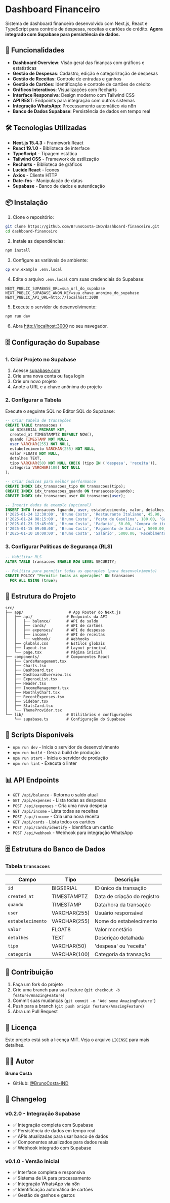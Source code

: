 # Dashboard Financeiro

Sistema de dashboard financeiro desenvolvido com Next.js, React e TypeScript para controle de despesas, receitas e cartões de crédito. **Agora integrado com Supabase para persistência de dados.**

## 🚀 Funcionalidades

- **Dashboard Overview**: Visão geral das finanças com gráficos e estatísticas
- **Gestão de Despesas**: Cadastro, edição e categorização de despesas
- **Gestão de Receitas**: Controle de entradas e ganhos
- **Gestão de Cartões**: Identificação e controle de cartões de crédito
- **Gráficos Interativos**: Visualizações com Recharts
- **Interface Responsiva**: Design moderno com Tailwind CSS
- **API REST**: Endpoints para integração com outros sistemas
- **Integração WhatsApp**: Processamento automático via n8n
- **Banco de Dados Supabase**: Persistência de dados em tempo real

## 🛠️ Tecnologias Utilizadas

- **Next.js 15.4.3** - Framework React
- **React 19.1.0** - Biblioteca de interface
- **TypeScript** - Tipagem estática
- **Tailwind CSS** - Framework de estilização
- **Recharts** - Biblioteca de gráficos
- **Lucide React** - Ícones
- **Axios** - Cliente HTTP
- **Date-fns** - Manipulação de datas
- **Supabase** - Banco de dados e autenticação

## 📦 Instalação

1. Clone o repositório:
```bash
git clone https://github.com/BrunoCosta-IND/dashboard-financeiro.git
cd dashboard-financeiro
```

2. Instale as dependências:
```bash
npm install
```

3. Configure as variáveis de ambiente:
```bash
cp env.example .env.local
```

4. Edite o arquivo `.env.local` com suas credenciais do Supabase:
```env
NEXT_PUBLIC_SUPABASE_URL=sua_url_do_supabase
NEXT_PUBLIC_SUPABASE_ANON_KEY=sua_chave_anonima_do_supabase
NEXT_PUBLIC_API_URL=http://localhost:3000
```

5. Execute o servidor de desenvolvimento:
```bash
npm run dev
```

6. Abra [http://localhost:3000](http://localhost:3000) no seu navegador.

## 🗄️ Configuração do Supabase

### 1. Criar Projeto no Supabase

1. Acesse [supabase.com](https://supabase.com)
2. Crie uma nova conta ou faça login
3. Crie um novo projeto
4. Anote a URL e a chave anônima do projeto

### 2. Configurar a Tabela

Execute o seguinte SQL no Editor SQL do Supabase:

```sql
-- Criar tabela de transações
CREATE TABLE transacoes (
  id BIGSERIAL PRIMARY KEY,
  created_at TIMESTAMPTZ DEFAULT NOW(),
  quando TIMESTAMP NOT NULL,
  user VARCHAR(255) NOT NULL,
  estabelecimento VARCHAR(255) NOT NULL,
  valor FLOAT8 NOT NULL,
  detalhes TEXT,
  tipo VARCHAR(50) NOT NULL CHECK (tipo IN ('despesa', 'receita')),
  categoria VARCHAR(100) NOT NULL
);

-- Criar índices para melhor performance
CREATE INDEX idx_transacoes_tipo ON transacoes(tipo);
CREATE INDEX idx_transacoes_quando ON transacoes(quando);
CREATE INDEX idx_transacoes_user ON transacoes(user);

-- Inserir dados de exemplo (opcional)
INSERT INTO transacoes (quando, user, estabelecimento, valor, detalhes, tipo, categoria) VALUES
('2025-01-24 12:30:00', 'Bruno Costa', 'Restaurante Italiano', 45.90, 'Almoço no restaurante italiano', 'despesa', 'Alimentação'),
('2025-01-24 08:15:00', 'Bruno Costa', 'Posto de Gasolina', 180.00, 'Gasolina comum, 13,987L a R$7,150 cada.', 'despesa', 'Transporte'),
('2025-01-23 19:45:00', 'Bruno Costa', 'Padaria', 50.00, 'Compra de itens alimentícios na padaria', 'despesa', 'Alimentação'),
('2025-01-15 09:00:00', 'Bruno Costa', 'Pagamento de Salário', 5000.00, 'Recebimento referente ao pagamento do', 'receita', 'Receita'),
('2025-01-10 10:00:00', 'Bruno Costa', 'Salário', 5000.00, 'Recebimento de salário mensal', 'receita', 'Receita');
```

### 3. Configurar Políticas de Segurança (RLS)

```sql
-- Habilitar RLS
ALTER TABLE transacoes ENABLE ROW LEVEL SECURITY;

-- Política para permitir todas as operações (para desenvolvimento)
CREATE POLICY "Permitir todas as operações" ON transacoes
  FOR ALL USING (true);
```

## 📁 Estrutura do Projeto

```
src/
├── app/                    # App Router do Next.js
│   ├── api/               # Endpoints da API
│   │   ├── balance/       # API de saldo
│   │   ├── cards/         # API de cartões
│   │   ├── expenses/      # API de despesas
│   │   ├── income/        # API de receitas
│   │   └── webhook/       # Webhooks
│   ├── globals.css        # Estilos globais
│   ├── layout.tsx         # Layout principal
│   └── page.tsx           # Página inicial
├── components/            # Componentes React
│   ├── CardsManagement.tsx
│   ├── Charts.tsx
│   ├── Dashboard.tsx
│   ├── DashboardOverview.tsx
│   ├── ExpenseList.tsx
│   ├── Header.tsx
│   ├── IncomeManagement.tsx
│   ├── MonthlyChart.tsx
│   ├── RecentExpenses.tsx
│   ├── Sidebar.tsx
│   ├── StatsCard.tsx
│   └── ThemeProvider.tsx
└── lib/                   # Utilitários e configurações
    └── supabase.ts        # Configuração do Supabase
```

## 🔧 Scripts Disponíveis

- `npm run dev` - Inicia o servidor de desenvolvimento
- `npm run build` - Gera a build de produção
- `npm run start` - Inicia o servidor de produção
- `npm run lint` - Executa o linter

## 📊 API Endpoints

- `GET /api/balance` - Retorna o saldo atual
- `GET /api/expenses` - Lista todas as despesas
- `POST /api/expenses` - Cria uma nova despesa
- `GET /api/income` - Lista todas as receitas
- `POST /api/income` - Cria uma nova receita
- `GET /api/cards` - Lista todos os cartões
- `POST /api/cards/identify` - Identifica um cartão
- `POST /api/webhook` - Webhook para integração WhatsApp

## 🗄️ Estrutura do Banco de Dados

### Tabela `transacoes`

| Campo | Tipo | Descrição |
|-------|------|-----------|
| `id` | BIGSERIAL | ID único da transação |
| `created_at` | TIMESTAMPTZ | Data de criação do registro |
| `quando` | TIMESTAMP | Data/hora da transação |
| `user` | VARCHAR(255) | Usuário responsável |
| `estabelecimento` | VARCHAR(255) | Nome do estabelecimento |
| `valor` | FLOAT8 | Valor monetário |
| `detalhes` | TEXT | Descrição detalhada |
| `tipo` | VARCHAR(50) | 'despesa' ou 'receita' |
| `categoria` | VARCHAR(100) | Categoria da transação |

## 🤝 Contribuição

1. Faça um fork do projeto
2. Crie uma branch para sua feature (`git checkout -b feature/AmazingFeature`)
3. Commit suas mudanças (`git commit -m 'Add some AmazingFeature'`)
4. Push para a branch (`git push origin feature/AmazingFeature`)
5. Abra um Pull Request

## 📝 Licença

Este projeto está sob a licença MIT. Veja o arquivo `LICENSE` para mais detalhes.

## 👨‍💻 Autor

**Bruno Costa**
- GitHub: [@BrunoCosta-IND](https://github.com/BrunoCosta-IND)

## 🔄 Changelog

### v0.2.0 - Integração Supabase
- ✅ Integração completa com Supabase
- ✅ Persistência de dados em tempo real
- ✅ APIs atualizadas para usar banco de dados
- ✅ Componentes atualizados para dados reais
- ✅ Webhook integrado com Supabase

### v0.1.0 - Versão Inicial
- ✅ Interface completa e responsiva
- ✅ Sistema de IA para processamento
- ✅ Integração WhatsApp via n8n
- ✅ Identificação automática de cartões
- ✅ Gestão de ganhos e gastos
